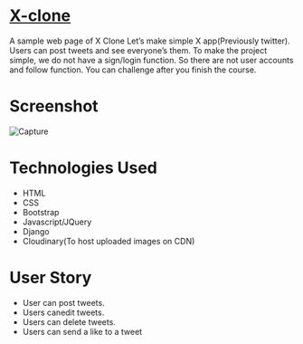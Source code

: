 # [X-clone](https://x-clone-2r9u.onrender.com/)
A sample web page of X Clone Let’s make simple X app(Previously twitter). Users can post tweets and see everyone’s them. To make the project simple, we do not have a sign/login function. So there are not user accounts and follow function. You can challenge after you finish the course.
# Screenshot
![Capture](https://github.com/user-attachments/assets/26bf7262-0857-414b-981a-110d985d96f1)

# Technologies Used
* HTML
* CSS
* Bootstrap
* Javascript/JQuery
* Django
* Cloudinary(To host uploaded images on CDN)
# User Story
* User can post tweets.
* Users canedit tweets.
* Users can delete tweets.
* Users can send a like to a tweet
